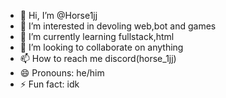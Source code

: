 - 👋 Hi, I’m @Horse1jj
- 👀 I’m interested in devoling web,bot and games
- 🌱 I’m currently learning fullstack,html
- 💞️ I’m looking to collaborate on anything 
- 📫 How to reach me discord(horse_1jj)
- 😄 Pronouns: he/him
- ⚡ Fun fact: idk

<!---
Horse1jj/Horse1jj is a ✨ special ✨ repository because its `README.md` (this file) appears on your GitHub profile.
You can click the Preview link to take a look at your changes.
--->
